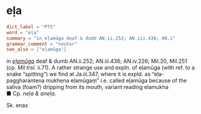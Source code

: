 # eḷa

``` toml
dict_label = "PTS"
word = "eḷa"
summary = "in eḷamūga deaf & dumb AN.ii.252; AN.iii.436; AN.i"
grammar_comment = "neuter"
see_also = ["eḷamūga"]
```

in *[eḷamūga](eḷamūga.md)* deaf & dumb AN.ii.252; AN.iii.436; AN.iv.226; Mil.20, Mil.251 (cp. *Mil trsl.* ii.71). A rather strange use and expln. of eḷamūga (with ref. to a snake “spitting”) we find at Ja.iii.347, where it is expld. as “eḷa\-paggharantena mukhena eḷamūgaṃ” i.e. called eḷamūga because of the saliva (foam?) dripping from its mouth, variant reading elamukha  
■ Cp. *neḷa & aneḷa*.

Sk. enas

